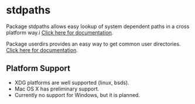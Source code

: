 stdpaths
========

Package stdpaths allows easy lookup of system dependent paths in a cross
platform way.i [Click here for
documentation](http://godoc.org/github.com/rkoesters/stdpaths).

Package userdirs provides an easy way to get common user directories.
[Click here for
documentation](http://godoc.org/github.com/rkoesters/stdpaths/userdirs).

Platform Support
----------------

* XDG platforms are well supported (linux, bsds).
* Mac OS X has preliminary support.
* Currently no support for Windows, but it is planned.
